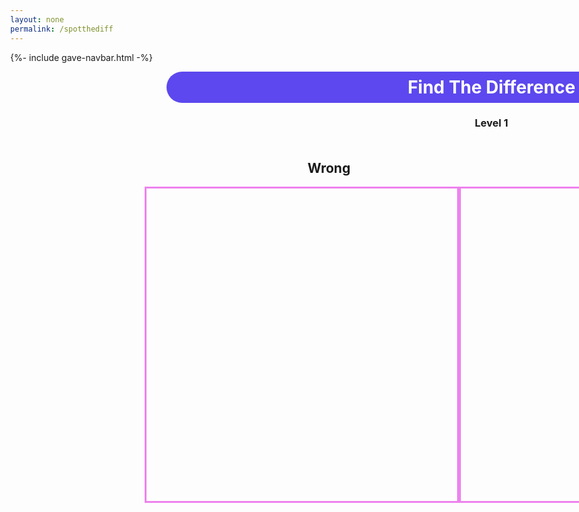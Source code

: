```yaml
---
layout: none
permalink: /spotthediff
---
```


{%- include gave-navbar.html -%}

<html>
<head>
    <meta charset="utf-8" />
    <title></title>
</head>
    <body>
        <div id="container">
            <h1 class="label">Find The Difference</h1>
            <h3 id="status" style="text-align:center">Level 1</h3>
            <div class="heading-container">
                <h2 class="wrong">Wrong</h2>
                <h2 class="correct">Correct</h2>
            </div>
			<div id="left"></div>
            <div id="right"></div>
        </div>
        <script type="text/javascript" src="game.js"></script>
    </body>
</html>

<style>
    .label {
        margin-top: 10px;
        text-align: center; 
        background-color: #5c48ee; 
        color: #fff;
        padding: 8px;
        border-radius: 25px;
    }

    body {
        margin: 0;
    }

    #container {
        margin-left:250px;
        width: 1040px;
        height: 800px;
    }
    
    .heading-container {
        margin-top: 20px;
        display: flex;
        justify-content: space-between;
    }

    .wrong,
    .correct {
        flex: 1;
        text-align: center;
    }

    #left {
        width: 500px;
        height: 500px;
        margin-left: 65px;
        position:absolute;
        left:200px;
        border: 3px solid violet;
    }
    #right {
        width: 500px;
        height: 500px;
        position:absolute;
        left:765px;
        border: 3px solid violet;
    }

    .cube {
        /*44px total*/
        width: 40px;
        height: 40px;
        border: 2px solid black;
        border-radius:50%;
        position: absolute;
        background: blue;
    }
</style>
